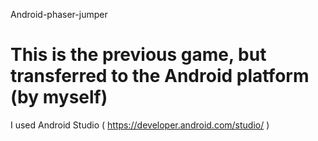Android-phaser-jumper
# This is the previous game, but transferred to the Android platform (by myself)
I used Android Studio ( https://developer.android.com/studio/ )
